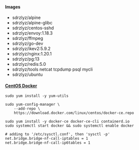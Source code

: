 #### Images

- sdrzlyz/alpine
- sdrzlyz/alpine-glibc
- sdrzlyz/centos-sshd
- sdrzlyz/envoy:1.18.3
- sdrzlyz/ffmpeg
- sdrzlyz/go-dev
- sdrzlyz/ikev2:5.9.2
- sdrzlyz/nginx:1.20.1
- sdrzlyz/pg:13
- sdrzlyz/redis:5.0
- sdrzlyz/tools netcat tcpdump psql mycli
- sdrzlyz/ubuntu

#### [CentOS Docker](https://docs.docker.com/engine/install/centos/)

```
sudo yum install -y yum-utils

sudo yum-config-manager \
    --add-repo \
    https://download.docker.com/linux/centos/docker-ce.repo

sudo yum install -y docker-ce docker-ce-cli containerd.io
sudo systemctl start docker && sudo systemctl enable docker
```

```
# adding to '/etc/sysctl.conf', then 'sysctl -p'
net.bridge.bridge-nf-call-iptables = 1
net.bridge.bridge-nf-call-ip6tables = 1
```
